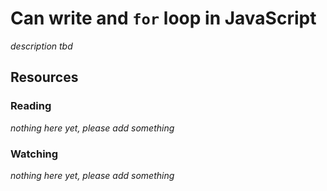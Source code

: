 # Can write and `for` loop in JavaScript

_description tbd_

## Resources

### Reading

_nothing here yet, please add something_

### Watching

_nothing here yet, please add something_
